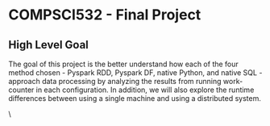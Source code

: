 # COMPSCI532 - Final Project

## High Level Goal
The goal of this project is the better understand how each of the four method chosen - Pyspark RDD, Pyspark DF, native Python, and native SQL - approach data processing by analyzing the results from running work-counter in each configuration. In addition, we will also explore the runtime differences between using a single machine and using a distributed system.

\
